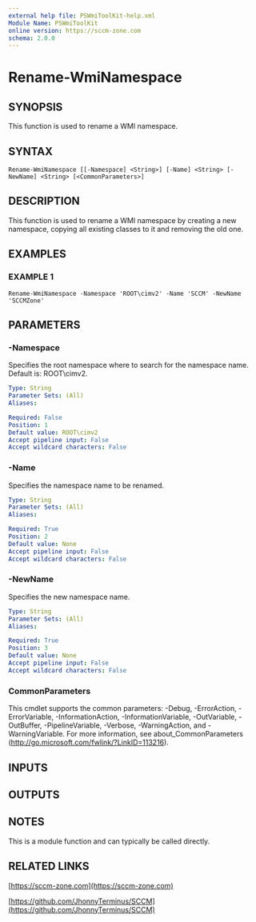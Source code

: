 ```yaml
---
external help file: PSWmiToolKit-help.xml
Module Name: PSWmiToolKit
online version: https://sccm-zone.com
schema: 2.0.0
---
```


# Rename-WmiNamespace

## SYNOPSIS
This function is used to rename a WMI namespace.

## SYNTAX

```
Rename-WmiNamespace [[-Namespace] <String>] [-Name] <String> [-NewName] <String> [<CommonParameters>]
```

## DESCRIPTION
This function is used to rename a WMI namespace by creating a new namespace, copying all existing classes to it and removing the old one.

## EXAMPLES

### EXAMPLE 1
```
Rename-WmiNamespace -Namespace 'ROOT\cimv2' -Name 'SCCM' -NewName 'SCCMZone'
```

## PARAMETERS

### -Namespace
Specifies the root namespace where to search for the namespace name.
Default is: ROOT\cimv2.

```yaml
Type: String
Parameter Sets: (All)
Aliases:

Required: False
Position: 1
Default value: ROOT\cimv2
Accept pipeline input: False
Accept wildcard characters: False
```

### -Name
Specifies the namespace name to be renamed.

```yaml
Type: String
Parameter Sets: (All)
Aliases:

Required: True
Position: 2
Default value: None
Accept pipeline input: False
Accept wildcard characters: False
```

### -NewName
Specifies the new namespace name.

```yaml
Type: String
Parameter Sets: (All)
Aliases:

Required: True
Position: 3
Default value: None
Accept pipeline input: False
Accept wildcard characters: False
```

### CommonParameters
This cmdlet supports the common parameters: -Debug, -ErrorAction, -ErrorVariable, -InformationAction, -InformationVariable, -OutVariable, -OutBuffer, -PipelineVariable, -Verbose, -WarningAction, and -WarningVariable.
For more information, see about_CommonParameters (http://go.microsoft.com/fwlink/?LinkID=113216).

## INPUTS

## OUTPUTS

## NOTES
This is a module function and can typically be called directly.

## RELATED LINKS

[https://sccm-zone.com](https://sccm-zone.com)

[https://github.com/JhonnyTerminus/SCCM](https://github.com/JhonnyTerminus/SCCM)

